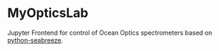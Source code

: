 # MyOpticsLab
Jupyter Frontend for control of Ocean Optics spectrometers based on [python-seabreeze](https://github.com/ap--/python-seabreeze).
